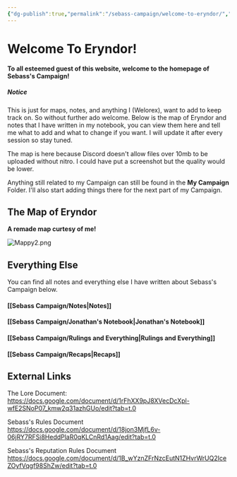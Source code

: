 ```yaml
---
{"dg-publish":true,"permalink":"/sebass-campaign/welcome-to-eryndor/","tags":["gardenEntry"]}
---
```


# Welcome To Eryndor!

 **To all esteemed guest of this website, welcome to the homepage of Sebass's Campaign!**
##### Notice 
This is just for maps, notes, and anything I (Welorex), want to add to keep track on. So without further ado welcome. Below is the map of Eryndor and notes that I have written in my notebook, you can view them here and tell me what to add and what to change if you want. I will update it after every session so stay tuned.

The map is here because Discord doesn't allow files over 10mb to be uploaded without nitro. I could have put a screenshot but the quality would be lower.

Anything still related to my Campaign can still be found in the **My Campaign** Folder. I'll also start adding things there for the next part of my Campaign.

## The Map of Eryndor
**A remade map curtesy of me!**

![Mappy2.png](/img/user/Sebass%20Campaign/Mappy2.png)

## Everything Else
You can find all notes and everything else I have written about Sebass's Campaign below.
#### [[Sebass Campaign/Notes\|Notes]]
#### [[Sebass Campaign/Jonathan's Notebook\|Jonathan's Notebook]]

#### [[Sebass Campaign/Rulings and Everything\|Rulings and Everything]]

#### [[Sebass Campaign/Recaps\|Recaps]]

## External Links

The Lore Document:
https://docs.google.com/document/d/1rFhXX9pJ8XVecDcXpl-wfE2SNoP07_kmw2q31azhGUo/edit?tab=t.0

Sebass's Rules Document
https://docs.google.com/document/d/18jon3MjfL6v-06jRY7RFSi8HeddPlaR0qKLCnRd1Aag/edit?tab=t.0

Sebass's Reputation Rules Document
https://docs.google.com/document/d/1B_wYznZFrNzcEutN1ZHvrWrUQ2IceZOyfVqgf98ShZw/edit?tab=t.0